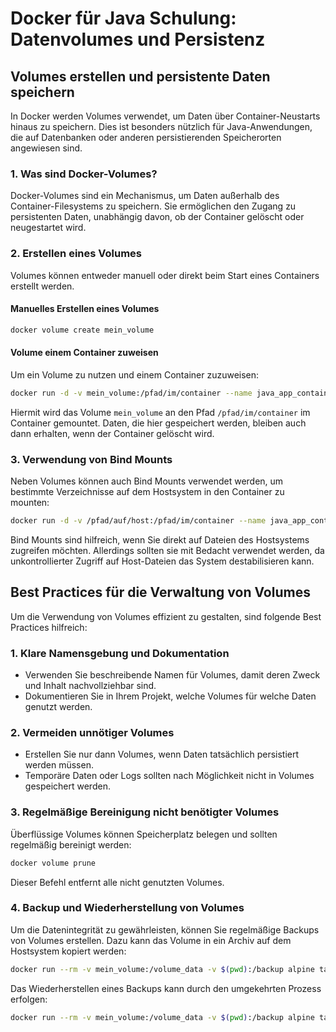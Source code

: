 
# Docker für Java Schulung: Datenvolumes und Persistenz

## Volumes erstellen und persistente Daten speichern

In Docker werden Volumes verwendet, um Daten über Container-Neustarts hinaus zu speichern. Dies ist besonders nützlich für Java-Anwendungen, die auf Datenbanken oder anderen persistierenden Speicherorten angewiesen sind.

### 1. Was sind Docker-Volumes?
Docker-Volumes sind ein Mechanismus, um Daten außerhalb des Container-Filesystems zu speichern. Sie ermöglichen den Zugang zu persistenten Daten, unabhängig davon, ob der Container gelöscht oder neugestartet wird.

### 2. Erstellen eines Volumes
Volumes können entweder manuell oder direkt beim Start eines Containers erstellt werden.

#### Manuelles Erstellen eines Volumes
```bash
docker volume create mein_volume
```

#### Volume einem Container zuweisen
Um ein Volume zu nutzen und einem Container zuzuweisen:
```bash
docker run -d -v mein_volume:/pfad/im/container --name java_app_container openjdk:latest
```
Hiermit wird das Volume `mein_volume` an den Pfad `/pfad/im/container` im Container gemountet. Daten, die hier gespeichert werden, bleiben auch dann erhalten, wenn der Container gelöscht wird.

### 3. Verwendung von Bind Mounts
Neben Volumes können auch Bind Mounts verwendet werden, um bestimmte Verzeichnisse auf dem Hostsystem in den Container zu mounten:
```bash
docker run -d -v /pfad/auf/host:/pfad/im/container --name java_app_container openjdk:latest
```
Bind Mounts sind hilfreich, wenn Sie direkt auf Dateien des Hostsystems zugreifen möchten. Allerdings sollten sie mit Bedacht verwendet werden, da unkontrollierter Zugriff auf Host-Dateien das System destabilisieren kann.

## Best Practices für die Verwaltung von Volumes

Um die Verwendung von Volumes effizient zu gestalten, sind folgende Best Practices hilfreich:

### 1. Klare Namensgebung und Dokumentation
- Verwenden Sie beschreibende Namen für Volumes, damit deren Zweck und Inhalt nachvollziehbar sind.
- Dokumentieren Sie in Ihrem Projekt, welche Volumes für welche Daten genutzt werden.

### 2. Vermeiden unnötiger Volumes
- Erstellen Sie nur dann Volumes, wenn Daten tatsächlich persistiert werden müssen.
- Temporäre Daten oder Logs sollten nach Möglichkeit nicht in Volumes gespeichert werden.

### 3. Regelmäßige Bereinigung nicht benötigter Volumes
Überflüssige Volumes können Speicherplatz belegen und sollten regelmäßig bereinigt werden:
```bash
docker volume prune
```
Dieser Befehl entfernt alle nicht genutzten Volumes.

### 4. Backup und Wiederherstellung von Volumes
Um die Datenintegrität zu gewährleisten, können Sie regelmäßige Backups von Volumes erstellen. Dazu kann das Volume in ein Archiv auf dem Hostsystem kopiert werden:
```bash
docker run --rm -v mein_volume:/volume_data -v $(pwd):/backup alpine tar -cvf /backup/volume_backup.tar /volume_data
```

Das Wiederherstellen eines Backups kann durch den umgekehrten Prozess erfolgen:
```bash
docker run --rm -v mein_volume:/volume_data -v $(pwd):/backup alpine tar -xvf /backup/volume_backup.tar -C /volume_data
```